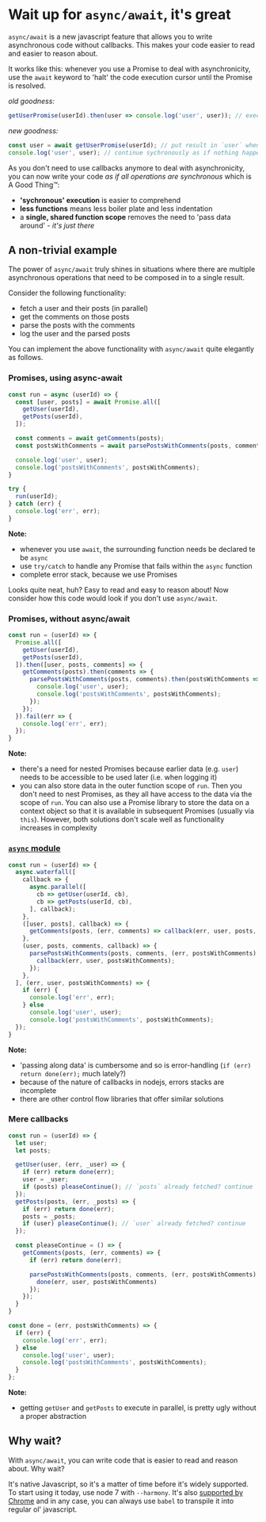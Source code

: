 # Wait up for `async/await`, it's great

`async/await` is a new javascript feature that allows you to write asynchronous code without callbacks. This makes your code easier to read and easier to reason about. 

It works like this: whenever you use a Promise to deal with asynchronicity, use the `await` keyword to 'halt' the code execution cursor until the Promise is resolved.

*old goodness:*
```js
getUserPromise(userId).then(user => console.log('user', user)); // execute the callback when Promise resolves
```

*new goodness:*
```js
const user = await getUserPromise(userId); // put result in `user` when Promise resolves
console.log('user', user); // continue sychronously as if nothing happened
```

As you don't need to use callbacks anymore to deal with asynchronicity, you can now write your code _as if all operations are synchronous_ which is A Good Thing™:

- **'sychronous' execution** is easier to comprehend
- **less functions** means less boiler plate and less indentation
- a **single, shared function scope** removes the need to 'pass data around' - _it's just there_

## A non-trivial example

The power of `async/await` truly shines in situations where there are multiple asynchronous operations that need to be composed in to a single result.

Consider the following functionality:
- fetch a user and their posts (in parallel)
- get the comments on those posts
- parse the posts with the comments
- log the user and the parsed posts

You can implement the above functionality with `async/await` quite elegantly as follows.

### Promises, using async-await

```js
const run = async (userId) => {
  const [user, posts] = await Promise.all([
    getUser(userId),
    getPosts(userId),
  ]);

  const comments = await getComments(posts);
  const postsWithComments = await parsePostsWithComments(posts, comments);

  console.log('user', user);
  console.log('postsWithComments', postsWithComments);
}

try {
  run(userId);
} catch (err) {
  console.log('err', err);
}
```

**Note:**
- whenever you use `await`, the surrounding function needs be declared te be `async`
- use `try/catch` to handle any Promise that fails within the `async` function
- complete error stack, because we use Promises

Looks quite neat, huh? Easy to read and easy to reason about! Now consider how this code would look if you don't use `async/await`.

### Promises, without async/await

```js
const run = (userId) => {
  Promise.all([
    getUser(userId),
    getPosts(userId),
  ]).then([user, posts, comments] => {
    getComments(posts).then(comments => {
      parsePostsWithComments(posts, comments).then(postsWithComments => {
        console.log('user', user);
        console.log('postsWithComments', postsWithComments);
      });
    });
  }).fail(err => {
    console.log('err', err);
  });
}
```

**Note:**
- there's a need for nested Promises because earlier data (e.g. `user`) needs to be accessible to be used later (i.e. when logging it)
- you can also store data in the outer function scope of `run`. Then you don't need to nest Promises, as they all have access to the data via the scope of `run`. You can also use a Promise library to store the data on a context object so that it is available in subsequent Promises (usually via `this`). However, both solutions don't scale well as functionality increases in complexity

### [`async` module](http://caolan.github.io/async/)

```js
const run = (userId) => {
  async.waterfall([
    callback => {
      async.parallel([
        cb => getUser(userId, cb),
        cb => getPosts(userId, cb),
      ], callback);
    },
    ([user, posts], callback) => {
      getComments(posts, (err, comments) => callback(err, user, posts, comments));
    },
    (user, posts, comments, callback) => {
      parsePostsWithComments(posts, comments, (err, postsWithComments) => {
        callback(err, user, postsWithComments);
      });
    },
  ], (err, user, postsWithComments) => {
    if (err) {
      console.log('err', err);
    } else 
      console.log('user', user);
      console.log('postsWithComments', postsWithComments);
  });
}
```

**Note:**
- 'passing along data' is cumbersome and so is error-handling (`if (err) return done(err);` much lately?)
- because of the nature of callbacks in nodejs, errors stacks are incomplete
- there are other control flow libraries that offer similar solutions

### Mere callbacks

```js
const run = (userId) => {
  let user;
  let posts;

  getUser(user, (err, _user) => {
    if (err) return done(err);
    user = _user;
    if (posts) pleaseContinue(); // `posts` already fetched? continue
  });
  getPosts(posts, (err, _posts) => {
    if (err) return done(err);
    posts = _posts;
    if (user) pleaseContinue(); // `user` already fetched? continue
  });

  const pleaseContinue = () => {
    getComments(posts, (err, comments) => {
      if (err) return done(err);

      parsePostsWithComments(posts, comments, (err, postsWithComments) => {
        done(err, user, postsWithComments)
      });
    });
  }
}

const done = (err, postsWithComments) => {
  if (err) {
    console.log('err', err);
  } else 
    console.log('user', user);
    console.log('postsWithComments', postsWithComments);
  }
};
```

**Note:**
- getting `getUser` and `getPosts` to execute in parallel, is pretty ugly without a proper abstraction

## Why wait?

With `async/await`, you can write code that is easier to read and reason about. Why wait?

It's native Javascript, so it's a matter of time before it's widely supported. To start using it today, use node 7 with `--harmony`. It's also [supported by Chrome](https://twitter.com/addyosmani/status/789126892402204673) and in any case, you can always use `babel` to transpile it into regular ol' javascript.
